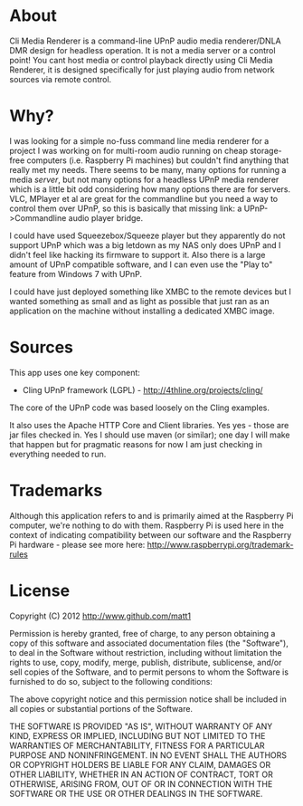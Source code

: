 About
=====
Cli Media Renderer is a command-line UPnP audio media renderer/DNLA DMR design for headless operation.  It is not a media server or a control point!  You cant host media or control playback directly using Cli Media Renderer, it is designed specifically for just playing audio from network sources via remote control.

Why?
====
I was looking for a simple no-fuss command line media renderer for a project I was working on for multi-room audio running on cheap storage-free computers (i.e. Raspberry Pi machines) but couldn't find anything that really met my needs.  There seems to be many, many options for running a 
media *server*, but not many options for a headless UPnP media renderer which is a little bit odd considering how many options there are for servers.  VLC, MPlayer et al are great for the commandline but you need a way to control them over UPnP, so this is basically that missing link: a UPnP->Commandline audio player bridge.

I could have used Squeezebox/Squeeze player but they apparently do not support UPnP which was a big letdown as my NAS only does UPnP and I didn't feel like hacking its firmware to support it.  Also there is a large amount of UPnP compatible software, and I can even use the "Play to" feature from Windows 7 with UPnP.

I could have just deployed something like XMBC to the remote devices but I wanted something as small and as light as possible that just ran as an application on the machine without installing a dedicated XMBC image.

Sources
=======

This app uses one key component:
- Cling UPnP framework (LGPL) - http://4thline.org/projects/cling/

The core of the UPnP code was based loosely on the Cling examples.

It also uses the Apache HTTP Core and Client libraries.  Yes yes - those are jar files checked in.  Yes I should use maven (or similar); one day I will make that happen but for pragmatic reasons for now I am just checking in everything needed to run.

Trademarks
==========
Although this application refers to and is primarily aimed at the Raspberry Pi computer, we're nothing to do with them.  Raspberry Pi is used here in the context of indicating compatibility between our software and the Raspberry Pi hardware - please see more here: http://www.raspberrypi.org/trademark-rules

License
=======
Copyright (C) 2012 http://www.github.com/matt1

Permission is hereby granted, free of charge, to any person obtaining a copy of this software and associated documentation files (the "Software"), to deal in the Software without restriction, including without limitation the rights to use, copy, modify, merge, publish, distribute, sublicense, and/or sell copies of the Software, and to permit persons to whom the Software is furnished to do so, subject to the following conditions:

The above copyright notice and this permission notice shall be included in all copies or substantial portions of the Software.

THE SOFTWARE IS PROVIDED "AS IS", WITHOUT WARRANTY OF ANY KIND, EXPRESS OR IMPLIED, INCLUDING BUT NOT LIMITED TO THE WARRANTIES OF MERCHANTABILITY, FITNESS FOR A PARTICULAR PURPOSE AND NONINFRINGEMENT. IN NO EVENT SHALL THE AUTHORS OR COPYRIGHT HOLDERS BE LIABLE FOR ANY CLAIM, DAMAGES OR OTHER LIABILITY, WHETHER IN AN ACTION OF CONTRACT, TORT OR OTHERWISE, ARISING FROM, OUT OF OR IN CONNECTION WITH THE SOFTWARE OR THE USE OR OTHER DEALINGS IN THE SOFTWARE.

